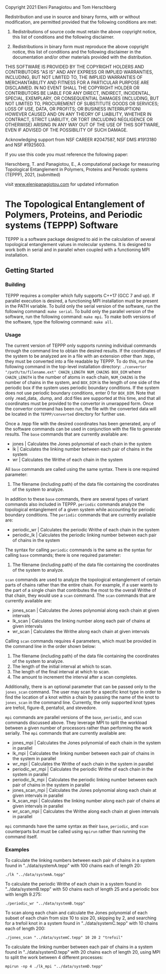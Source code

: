 Copyright 2021 Eleni Panagiotou and Tom Herschberg

Redistribution and use in source and binary forms, with or without modification, are permitted provided that the following conditions are met:

1. Redistributions of source code must retain the above copyright notice, this list of conditions and the following disclaimer.

2. Redistributions in binary form must reproduce the above copyright notice, this list of conditions and the following disclaimer in the documentation and/or other materials provided with the distribution.

THIS SOFTWARE IS PROVIDED BY THE COPYRIGHT HOLDERS AND CONTRIBUTORS "AS IS" AND ANY EXPRESS OR IMPLIED WARRANTIES, INCLUDING, BUT NOT LIMITED TO, THE IMPLIED WARRANTIES OF MERCHANTABILITY AND FITNESS FOR A PARTICULAR PURPOSE ARE DISCLAIMED. IN NO EVENT SHALL THE COPYRIGHT HOLDER OR CONTRIBUTORS BE LIABLE FOR ANY DIRECT, INDIRECT, INCIDENTAL, SPECIAL, EXEMPLARY, OR CONSEQUENTIAL DAMAGES (INCLUDING, BUT NOT LIMITED TO, PROCUREMENT OF SUBSTITUTE GOODS OR SERVICES; LOSS OF USE, DATA, OR PROFITS; OR BUSINESS INTERRUPTION) HOWEVER CAUSED AND ON ANY THEORY OF LIABILITY, WHETHER IN CONTRACT, STRICT LIABILITY, OR TORT (INCLUDING NEGLIGENCE OR OTHERWISE) ARISING IN ANY WAY OUT OF THE USE OF THIS SOFTWARE, EVEN IF ADVISED OF THE POSSIBILITY OF SUCH DAMAGE.

Acknowledging support from NSF CAREER #2047587, NSF DMS #1913180 and NSF #1925603.

If you use this code you must reference the following paper:

Herschberg, T. and Panagiotou, E.,  A computational package for measuring Topological Entanglement in Polymers, Proteins and Periodic systems (TEPPP), 2021, (submitted) 

visit www.elenipanagiotou.com for updated information

# The Topological Entanglement of Polymers, Proteins, and Periodic systems (TEPPP) Software

TEPPP is a software package designed to aid in the calculation of several topological entanglement values in molecular systems. It is designed to work both in serial and in parallel when coupled with a functioning MPI installation.

## Getting Started

### Building

TEPPP requires a compiler which fully supports C++17 (GCC 7 and up). If parallel execution is desired, a functioning MPI installation must be present in the PATH variable. To build only the serial version of the software, run the following command: `make serial`. To build only the parallel version of the software, run the following command: `make mpi`. To make both versions of the software, type the following command: `make all`.

### Usage

The current version of TEPPP only supports running individual commands through the command line to obtain the desired results. If the coordinates of the system to be analyzed are in a file with an extension other than .tepp, they must be converted into a file readable by TEPPP. To do this, run the following command in the top-level installation directory: `./convertor "/path/to/filename.ext" CHAIN_LENGTH NUM_CHAINS BOX_DIM` where `CHAIN_LENGTH` is the number of atoms in each chain, `NUM_CHAINS` is the number of chains in the system, and `BOX_DIM` is the length of one side of the periodic box if the system uses periodic boundary conditions. If the system does not use periodic boundary conditions, enter 0 for `BOX_DIM`. Note that only .read_data, .dump, and .dcd files are supported at this time, and that all coordinates must be provided to the convertor in unwrapped form. Once the convertor command has been run, the file with the converted data will be located in the `TEPPP/converted` directory for further use.

Once a .tepp file with the desired coordinates has been generated, any of the software commands can be used in conjunction with the file to generate results. The `base` commands that are currently available are:

* jones | Calculates the Jones polynomial of each chain in the system
* lk | Calculates the linking number between each pair of chains in the system
* wr | Calculates the Writhe of each chain in the system

All `base` commands are called using the same syntax. There is one required parameter:

1. The filename (including path) of the data file containing the coordinates of the system to analyze.

In addition to these `base` commands, there are several types of variant commands also included in TEPPP. `periodic` commands analyze the topological entanglement of a given system while accounting for periodic boundary conditions. The `periodic` commands that are currently available are:

* periodic_wr | Calculates the periodic Writhe of each chain in the system
* periodic_lk | Calculates the periodic linking number between each pair of chains in the system

The syntax for calling `periodic` commands is the same as the syntax for calling `base` commands; there is one required parameter:

1. The filename (including path) of the data file containing the coordinates of the system to analyze.

`scan` commands are used to analyze the topological entanglement of certain parts of chains rather than the entire chain. For example, if a user wants to the part of a single chain that contributes the most to the overall Writhe of that chain, they would use a `scan` command. The `scan` commands that are currently available are:

* jones_scan | Calculates the Jones polynomial along each chain at given intervals
* lk_scan | Calculates the linking number along each pair of chains at given intervals
* wr_scan | Calculates the Writhe along each chain at given intervals

Calling `scan` commands requires 4 parameters, which must be provided in the command line in the order shown below:

1. The filename (including path) of the data file containing the coordinates of the system to analyze.
2. The length of the initial interval at which to scan.
3. The length of the final interval at which to scan.
4. The amount to increment the interval after a scan completes.

Additionally, there is an optional parameter that can be passed only to the `jones_scan` command. The user may scan for a specific knot type in order to find the location of a knot within a chain by passing the name of the knot to `jones_scan` in the command line. Currently, the only supported knot types are trefoil, figure-8, pentafoil, and stevedore.

`mpi` commands are parallel versions of the `base`, `periodic`, and `scan` commands discussed above. They leverage MPI to split the workload between a given number of processors rather than performing the work serially. The `mpi` commands that are currently available are:

* jones_mpi | Calculates the Jones polynomial of each chain in the system in parallel
* lk_mpi | Calculates the linking number between each pair of chains in the system in parallel
* wr_mpi | Calculates the Writhe of each chain in the system in parallel
* periodic_wr_mpi | Calculates the periodic Writhe of each chain in the system in parallel
* periodic_lk_mpi | Calculates the periodic linking number between each pair of chains in the system in parallel
* jones_scan_mpi | Calculates the Jones polynomial along each chain at given intervals in parallel
* lk_scan_mpi | Calculates the linking number along each pair of chains at given intervals in parallel
* wr_scan_mpi | Calculates the Writhe along each chain at given intervals in parallel

`mpi` commands have the same syntax as their `base`, `periodic`, and `scan` counterparts but must be called using `mpirun` rather than running the command itself.

### Examples

To calculate the linking numbers between each pair of chains in a system found in "../data/systemA.tepp" with 100 chains each of length 20:

`./lk "../data/systemA.tepp"`

To calculate the periodic Writhe of each chain in a system found in "../data/systemB.tepp" with 50 chains each of length 25 and a periodic box with length 9.275:

`./periodic_wr "../data/systemB.tepp"`

To scan along each chain and calculate the Jones polynomial of each subset of each chain from size 10 to size 20, skipping by 2, and searching for a trefoil knot in a system found in "../data/systemC.tepp" with 10 chains each of length 200:

`./jones_scan "../data/systemC.tepp" 10 20 2 "trefoil"`

To calculate the linking number between each pair of chains in a system found in "../data/systemD.tepp" with 20 chains each of length 20, using MPI to split the work between 4 different processes:

`mpirun -np 4 ./lk_mpi "../data/systemD.tepp"`

